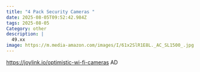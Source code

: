 ```yaml
---
title: "4 Pack Security Cameras "
date: 2025-08-05T09:52:42.984Z
tags: 2025-08-05
Category: other
description: |
  49.xx
image: https://m.media-amazon.com/images/I/61x2SlR1E8L._AC_SL1500_.jpg
---
```

https://joylink.io/optimistic-wi-fi-cameras
AD